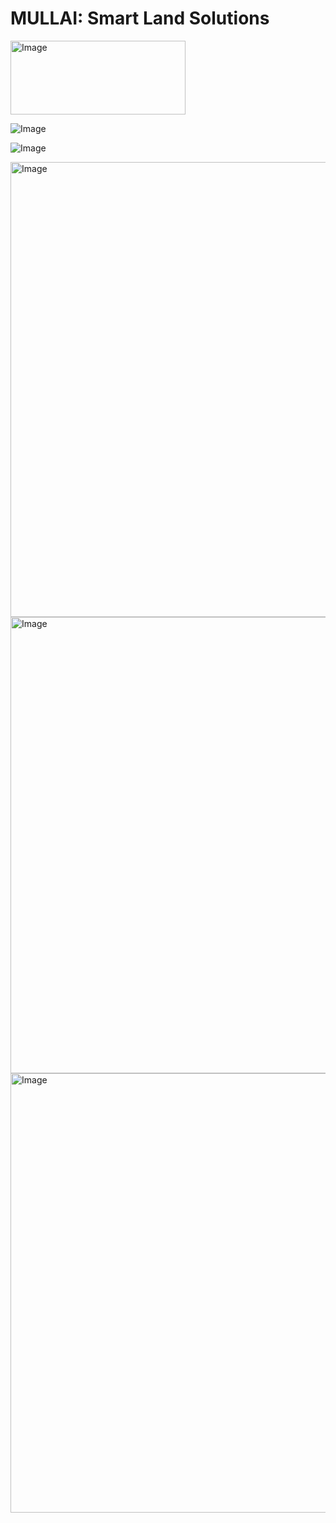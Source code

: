 # MULLAI: Smart Land Solutions



<img width="280" height="118" alt="Image" src="https://github.com/user-attachments/assets/9b6198ca-b9f4-47af-b2ed-075fca5e3f7f" />

![Image](https://github.com/user-attachments/assets/40dbf897-13f7-45b4-92a0-2502a1fbde85)

![Image](https://github.com/user-attachments/assets/d1289d60-0919-4fb9-92ce-215a3c58ed62)

<img width="900" height="728" alt="Image" src="https://github.com/user-attachments/assets/81d4a99a-e014-4bbb-aa70-ec16ea64abcc" />


<img width="783" height="730" alt="Image" src="https://github.com/user-attachments/assets/8b096df2-1257-42ba-a1dc-bd1423aaed9e" />


<img width="1852" height="703" alt="Image" src="https://github.com/user-attachments/assets/a7137e68-f0bc-4571-87d0-a0035ecc8621" />



